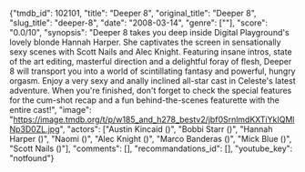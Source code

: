 {"tmdb_id": 102101, "title": "Deeper 8", "original_title": "Deeper 8", "slug_title": "deeper-8", "date": "2008-03-14", "genre": [""], "score": "0.0/10", "synopsis": "Deeper 8 takes you deep inside Digital Playground's lovely blonde Hannah Harper. She captivates the screen in sensationally sexy scenes with Scott Nails and Alec Knight. Featuring insane intros, state of the art editing, masterful direction and a delightful foray of flesh, Deeper 8 will transport you into a world of scintillating fantasy and powerful, hungry orgasm. Enjoy a very sexy and anally inclined all-star cast in Celeste's latest adventure. When you're finished, don't forget to check the special features for the cum-shot recap and a fun behind-the-scenes featurette with the entire cast!", "image": "https://image.tmdb.org/t/p/w185_and_h278_bestv2/jbf0SrnlmdKXTiYkIQMlNp3D0ZL.jpg", "actors": ["Austin Kincaid ()", "Bobbi Starr ()", "Hannah Harper ()", "Naomi ()", "Alec Knight ()", "Marco Banderas ()", "Mick Blue ()", "Scott Nails ()"], "comments": [], "recommandations_id": [], "youtube_key": "notfound"}